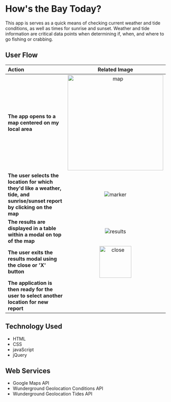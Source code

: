 # How's the Bay Today?

This app is serves as a quick means of checking current weather and tide conditions, as well as times for sunrise and sunset.
Weather and tide information are critical data points when determining if, when, and where to go fishing or crabbing.  


## User Flow
|Action|Related Image|
:-------|:----------:|
|**The app opens to a map centered on my local area**|<img src="https://github.com/mwilliams62/hows-the-bay-today/blob/master/images/main-page.png" alt="map" height="300" width="300">|
|**The user selects the location  for which they'd like a weather, tide, and sunrise/sunset report by clicking on the map**| <img src="https://github.com/mwilliams62/hows-the-bay-today/blob/master/images/marker.png" alt="marker"> | 
|**The results are displayed in a table within a modal on top of the map**|<img src="https://github.com/mwilliams62/hows-the-bay-today/blob/master/images/results.png" alt="results">|
|**The user exits the results modal using the close or 'X' button** |<img src="https://github.com/mwilliams62/hows-the-bay-today/blob/master/images/close-modal.png" alt="close" height="100" width="100">|
|**The application is then ready for the user to select another location for new report**||

## Technology Used
<ul>
  <li>HTML</li>
  <li>CSS</li>
  <li>javaScript</li>
  <li>jQuery</li>
</ul>

## Web Services
<ul>
  <li>Google Maps API</li>
  <li>Wunderground Geolocation Conditions API</li>
  <li>Wunderground Geolocation Tides API</li>
</ul>


